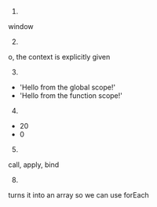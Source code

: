 1.

window

2.

o, the context is explicitly given

3.

- 'Hello from the global scope!'
- 'Hello from the function scope!'

4.

- 20
- 0

5.

call, apply, bind

8.

turns it into an array so we can use forEach
